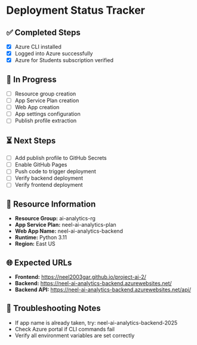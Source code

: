 # Deployment Status Tracker

## ✅ Completed Steps
- [x] Azure CLI installed
- [x] Logged into Azure successfully
- [x] Azure for Students subscription verified

## 🔄 In Progress
- [ ] Resource group creation
- [ ] App Service Plan creation
- [ ] Web App creation
- [ ] App settings configuration
- [ ] Publish profile extraction

## ⏳ Next Steps
- [ ] Add publish profile to GitHub Secrets
- [ ] Enable GitHub Pages
- [ ] Push code to trigger deployment
- [ ] Verify backend deployment
- [ ] Verify frontend deployment

## 📝 Resource Information
- **Resource Group:** ai-analytics-rg
- **App Service Plan:** neel-ai-analytics-plan
- **Web App Name:** neel-ai-analytics-backend
- **Runtime:** Python 3.11
- **Region:** East US

## 🌐 Expected URLs
- **Frontend:** https://neel2003gar.github.io/project-ai-2/
- **Backend:** https://neel-ai-analytics-backend.azurewebsites.net/
- **Backend API:** https://neel-ai-analytics-backend.azurewebsites.net/api/

## 🚨 Troubleshooting Notes
- If app name is already taken, try: neel-ai-analytics-backend-2025
- Check Azure portal if CLI commands fail
- Verify all environment variables are set correctly
